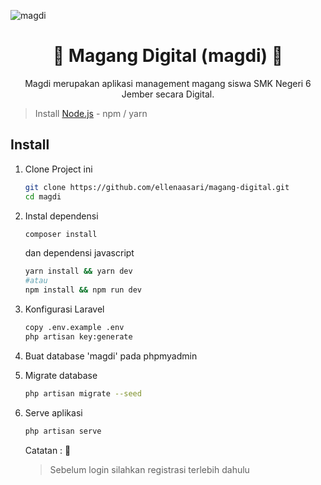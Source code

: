 ![magdi](https://user-images.githubusercontent.com/92472860/225190567-baa456da-2cc7-4b62-8f92-ddd43751cd86.png)
<h1 align="center"> 🪷 Magang Digital (magdi) 🪷 </h1>
<p align="center">Magdi merupakan aplikasi management magang siswa SMK Negeri 6 Jember secara Digital.</p>

> Install [Node.js](https://nodejs.org/en/) - npm / yarn

## Install
1. Clone Project ini 
    ```bash
    git clone https://github.com/ellenaasari/magang-digital.git
    cd magdi
    ```
2. Instal dependensi
    ```bash
    composer install
    ```
    dan dependensi javascript
    ```bash
    yarn install && yarn dev
    #atau
    npm install && npm run dev
    ```

3. Konfigurasi Laravel
    ```bash
    copy .env.example .env
    php artisan key:generate
    ```

4. Buat database 'magdi' pada phpmyadmin

5. Migrate database
    ```bash
    php artisan migrate --seed
    ```

6. Serve aplikasi
    ```bash
    php artisan serve
    ```
    
   Catatan : 🌼

    > Sebelum login silahkan registrasi terlebih dahulu 
    

